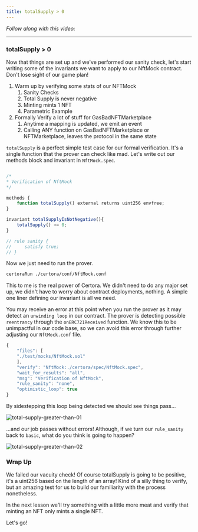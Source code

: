 ```yaml
---
title: totalSupply > 0
---
```


_Follow along with this video:_

---

### totalSupply > 0

Now that things are set up and we've performed our sanity check, let's start writing some of the invariants we want to apply to our NftMock contract. Don't lose sight of our game plan!

1. Warm up by verifying some stats of our NFTMock
   1. Sanity Checks
   2. Total Supply is never negative
   3. Minting mints 1 NFT
   4. Parametric Example
2. Formally Verify a lot of stuff for GasBadNFTMarketplace
   1. Anytime a mapping is updated, we emit an event
   2. Calling ANY function on GasBadNFTMarketplace or NFTMarketplace, leaves the protocol in the same state

`totalSupply` is a perfect simple test case for our formal verification. It's a single function that the prover can check like mad. Let's write out our methods block and invariant in `NftMock.spec`.

```js

/*
* Verification of NftMock
*/

methods {
    function totalSupply() external returns uint256 envfree;
}

invariant totalSupplyIsNotNegative(){
    totalSupply() >= 0;
}

// rule sanity {
//     satisfy true;
// }
```

Now we just need to run the prover.

```bash
certoraRun ./certora/conf/NftMock.conf
```

This to me is the real power of Certora. We didn't need to do any major set up, we didn't have to worry about contract deployments, nothing. A simple one liner defining our invariant is all we need.

You may receive an error at this point when you run the prover as it may detect an `unwinding loop` in our contract. The prover is detecting possible `reentrancy` through the `onERC721Received` function. We know this to be unimpactful in our code base, so we can avoid this error through further adjusting our `NftMock.conf` file.

```js
{
    "files": [
    "./test/mocks/NftMock.sol"
    ],
    "verify": "NftMock:./certora/spec/NftMock.spec",
    "wait_for_results": "all",
    "msg": "Verification of NftMock",
    "rule_sanity": "none",
    "optimistic_loop": true
}
```

By sidestepping this loop being detected we should see things pass...

![total-supply-greater-than-01](/formal-verification-3/6-total-supply-greater-than-0/total-supply-greater-than-01.png)

...and our job passes without errors! Although, if we turn our `rule_sanity` back to `basic`, what do you think is going to happen?

![total-supply-greater-than-02](/formal-verification-3/6-total-supply-greater-than-0/total-supply-greater-than-02.png)

### Wrap Up

We failed our vacuity check! Of course totalSupply is going to be positive, it's a uint256 based on the length of an array! Kind of a silly thing to verify, but an amazing test for us to build our familiarity with the process nonetheless.

In the next lesson we'll try something with a little more meat and verify that minting an NFT only mints a single NFT.

Let's go!
